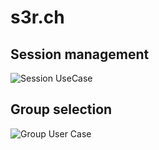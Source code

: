 # s3r.ch

## Session management
![Session UseCase](http://www.plantuml.com/plantuml/proxy?src=https://raw.githubusercontent.com/FyberLabs/s3r.ch/master/session-uc.wsd)

## Group selection
![Group User Case](http://www.plantuml.com/plantuml/proxy?src=https://raw.githubusercontent.com/FyberLabs/s3r.ch/master/group-uc.wsd)
